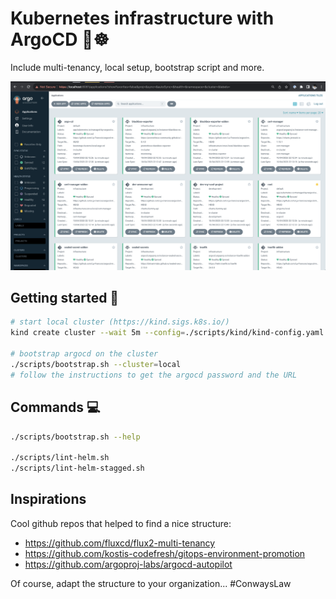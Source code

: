 # Kubernetes infrastructure with ArgoCD 🐙☸️

Include multi-tenancy, local setup, bootstrap script and more.

![Argo dashboard](./docs/pics/argo-in-local.png)

## Getting started 🚀

```sh
# start local cluster (https://kind.sigs.k8s.io/)
kind create cluster --wait 5m --config=./scripts/kind/kind-config.yaml

# bootstrap argocd on the cluster
./scripts/bootstrap.sh --cluster=local
# follow the instructions to get the argocd password and the URL
```

## Commands 💻

```sh
./scripts/bootstrap.sh --help

./scripts/lint-helm.sh
./scripts/lint-helm-stagged.sh
```

## Inspirations

Cool github repos that helped to find a nice structure:

- https://github.com/fluxcd/flux2-multi-tenancy
- https://github.com/kostis-codefresh/gitops-environment-promotion
- https://github.com/argoproj-labs/argocd-autopilot

Of course, adapt the structure to your organization... #ConwaysLaw
